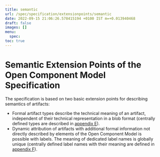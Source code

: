 ```yaml
---
title: semantic
url: /spec/specification/extensionpoints/semantic
date: 2022-09-15 21:06:26.578415194 +0100 IST m=+0.013940468
draft: false
images: []
menu:
  spec:
toc: true
---
```

# Semantic Extension Points of the Open Component Model Specification

The specification is based on two basic extension points for describing semantics
of artifacts:
- Formal artifact types describe the technical meaning of an artifact,
  independent of their technical representation in a blob format (centrally
  defined types are described in [appendix E](../../appendix/E/README.md)).
- Dynamic attribution of artifacts with additional formal information not
  directly described by elements of the Open Component Model is possible
  with labels. The meaning of dedicated label names is globally unique
  (centrally defined label names with their meaning are defined in
  [appendix F](../../appendix/F/README.md)).